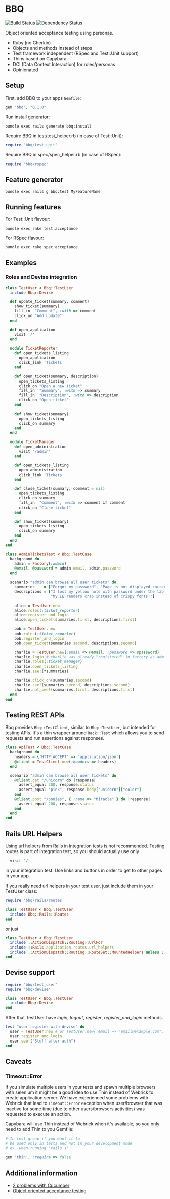 # BBQ

[![Build Status](https://secure.travis-ci.org/drugpl/bbq.png)](http://travis-ci.org/drugpl/bbq) [![Dependency Status](https://gemnasium.com/drugpl/bbq.png)](https://gemnasium.com/drugpl/bbq)

Object oriented acceptance testing using personas.

* Ruby (no Gherkin)
* Objects and methods instead of steps
* Test framework independent (RSpec and Test::Unit support)
* Thins based on Capybara.
* DCI (Data Context Interaction) for roles/personas
* Opinionated

## Setup

First, add BBQ to your apps `Gemfile`:

```ruby
gem "bbq", "0.1.0"
```

Run install generator:

```
bundle exec rails generate bbq:install
```

Require BBQ in test/test_helper.rb (in case of Test::Unit):

```ruby
require "bbq/test_unit"
```

Require BBQ in spec/spec_helper.rb (in case of RSpec):

```ruby
require "bbq/rspec"
```

## Feature generator

```
bundle exec rails g bbq:test MyFeatureName
```

## Running features

For Test::Unit flavour:

```
bundle exec rake test:acceptance
```

For RSpec flavour:

```
bundle exec rake spec:acceptance
```

## Examples

### Roles and Devise integration

```ruby
class TestUser < Bbq::TestUser
  include Bbq::Devise

  def update_ticket(summary, comment)
    show_ticket(summary)
    fill_in  "Comment", :with => comment
    click_on "Add update"
  end

  def open_application
    visit '/'
  end

  module TicketReporter
    def open_tickets_listing
      open_application
      click_link 'Tickets'
    end

    def open_ticket(summary, description)
      open_tickets_listing
      click_on "Open a new ticket"
      fill_in  "Summary", :with => summary
      fill_in  "Description", :with => description
      click_on "Open ticket"
    end

    def show_ticket(summary)
      open_tickets_listing
      click_on summary
    end
  end

  module TicketManager
    def open_administration
      visit '/admin'
    end

    def open_tickets_listing
      open_administration
      click_link 'Tickets'
    end

    def close_ticket(summary, comment = nil)
      open_tickets_listing
      click_on summary
      fill_in  "Comment", :with => comment if comment
      click_on "Close ticket"
    end

    def show_ticket(summary)
      open_tickets_listing
      click_on summary
    end
  end
end
```

```ruby
class AdminTicketsTest < Bbq::TestCase
  background do
    admin = Factory(:admin)
    @email, @password = admin.email, admin.password
  end

  scenario "admin can browse all user tickets" do
    summaries    = ["Forgot my password", "Page is not displayed correctly"]
    descriptions = ["I lost my yellow note with password under the table!",
                    "My IE renders crap instead of crispy fonts!"]

    alice = TestUser.new
    alice.roles(:ticket_reporter)
    alice.register_and_login
    alice.open_ticket(summaries.first, descriptions.first)

    bob = TestUser.new
    bob.roles(:ticket_reporter)
    bob.register_and_login
    bob.open_ticket(summaries.second, descriptions.second)

    charlie = TestUser.new(:email => @email, :password => @password)
    charlie.login # charlie was already "registered" in factory as admin
    charlie.roles(:ticket_manager)
    charlie.open_tickets_listing
    charlie.see!(*summaries)

    charlie.click_on(summaries.second)
    charlie.see!(summaries.second, descriptions.second)
    charlie.not_see!(summaries.first, descriptions.first)
  end
end
```

## Testing REST APIs

Bbq provides `Bbq::TestClient`, similar to `Bbq::TestUser`, but intended for testing APIs.
It's a thin wrapper around `Rack::Test` which allows you to send requests and run assertions
against responses.

```ruby
class ApiTest < Bbq::TestCase
  background do
    headers = {'HTTP_ACCEPT' => 'application/json'}
    @client = TestClient.new(:headers => headers)
  end

  scenario "admin can browse all user tickets" do
    @client.get "/unicorn" do |response|
      assert_equal 200, response.status
      assert_equal "pink", response.body["unicorn"]["color"]
    end
    @client.post "/ponies", { :name => "Miracle" } do |response|
      assert_equal 200, response.status
    end
  end
end
```

## Rails URL Helpers

Using url helpers from Rails in integration tests is not recommended.
Testing routes is part of integration test, so you should actually use only

```ruby
  visit '/'
```

in your integration test. Use links and buttons in order to get to other pages in your app.

If you really need url helpers in your test user, just include them in your TestUser class:

```ruby
require 'bbq/rails/routes'

class TestUser < Bbq::TestUser
  include Bbq::Rails::Routes
end
```
or just

```ruby
class TestUser < Bbq::TestUser
  include ::ActionDispatch::Routing::UrlFor
  include ::Rails.application.routes.url_helpers
  include ::ActionDispatch::Routing::RouteSet::MountedHelpers unless ::Rails.version < "3.1"
end
```

## Devise support

```ruby
require "bbq/test_user"
require "bbq/devise"

class TestUser < Bbq::TestUser
  include Bbq::Devise
end
```

After that TestUser have *login*, *logout*, *register*, *register_and_login* methods.

```ruby
test "user register with devise" do
  user = TestUser.new # or TestUser.new(:email => "email@example.com", :password => "secret")
  user.register_and_login
  user.see!("Stuff after auth")
end
```

## Caveats

### Timeout::Error

If you simulate multiple users in your tests and spawn multiple browsers with selenium it might
be a good idea to use Thin instead of Webrick to create application server.
We have experienced some problems with Webrick that lead to `Timeout::Error` exception
when user/browser that was inactive for some time (due to other users/browsers
activities) was requested to execute an action.

Capybara will use Thin instead of Webrick when it's available, so you only need to add Thin to you Gemfile:

```ruby
# In test group if you want it to
# be used only in tests and not in your development mode
# ex. when running 'rails s'

gem 'thin', :require => false
```

## Additional information

* [2 problems with Cucumber](http://andrzejonsoftware.blogspot.com/2011/03/2-problems-with-cucumber.html)
* [Object oriented acceptance testing](http://andrzejonsoftware.blogspot.com/2011/04/object-oriented-acceptance-testing.html)

